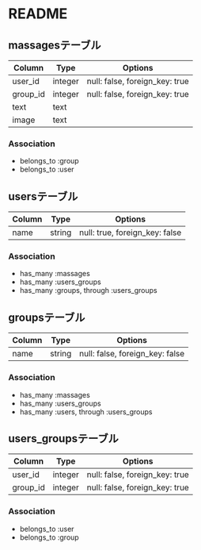 # README

## massagesテーブル

|Column|Type|Options|
|------|----|-------|
|user_id|integer|null: false, foreign_key: true|
|group_id|integer|null: false, foreign_key: true|
|text|text||
|image|text||

### Association
- belongs_to :group
- belongs_to :user


## usersテーブル

|Column|Type|Options|
|------|----|-------|
|name|string|null: true, foreign_key: false|

### Association
- has_many :massages
- has_many :users_groups
- has_many :groups, through :users_groups


## groupsテーブル

|Column|Type|Options|
|------|----|-------|
|name|string|null: false, foreign_key: false|

### Association
- has_many :massages
- has_many :users_groups
- has_many :users, through :users_groups


## users_groupsテーブル

|Column|Type|Options|
|------|----|-------|
|user_id|integer|null: false, foreign_key: true|
|group_id|integer|null: false, foreign_key: true|

### Association
- belongs_to :user
- belongs_to :group
